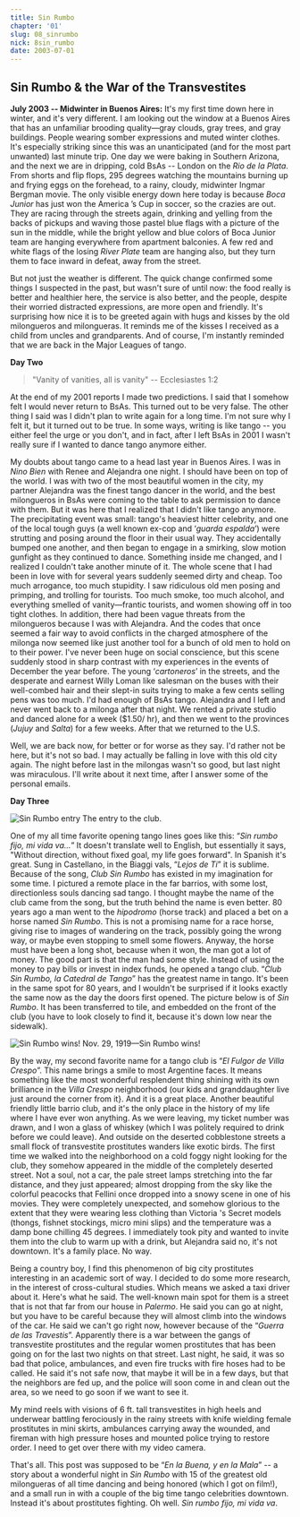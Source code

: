 ```yaml
---
title: Sin Rumbo
chapter: '01'
slug: 08_sinrumbo
nick: 8sin_rumbo
date: 2003-07-01
---
```


## Sin Rumbo & the War of the Transvestites

**July 2003 -- Midwinter in Buenos Aires:** It's my first time down here in winter, and it's very different. I am looking out the window at a Buenos Aires that has an unfamiliar brooding quality—gray clouds, gray trees, and gray buildings. People wearing somber expressions and muted winter clothes. It's especially striking since this was an unanticipated (and for the most part unwanted) last minute trip. One day we were baking in Southern Arizona, and the next we are in dripping, cold BsAs -- London on the _Rio de la Plata_. From shorts and flip flops, 295 degrees watching the mountains burning up and frying eggs on the forehead, to a rainy, cloudy, midwinter Ingmar Bergman movie. The only visible energy down here today is because _Boca Junior_ has just won the America ’s Cup in soccer, so the crazies are out. They are racing through the streets again, drinking and yelling from the backs of pickups and waving those pastel blue flags with a picture of the sun in the middle, while the bright yellow and blue colors of Boca Junior team are hanging everywhere from apartment balconies. A few red and white flags of the losing _River Plate_ team are hanging also, but they turn them to face inward in defeat, away from the street.

But not just the weather is different. The quick change confirmed some things I suspected in the past, but wasn't sure of until now: the food really is better and healthier here, the service is also better, and the people, despite their worried distracted expressions, are more open and friendly. It's surprising how nice it is to be greeted again with hugs and kisses by the old milongueros and milongueras. It reminds me of the kisses I received as a child from uncles and grandparents. And of course, I'm instantly reminded that we are back in the Major Leagues of tango.

**Day Two**

>"Vanity of vanities, all is vanity" -- Ecclesiastes 1:2

At the end of my 2001 reports I made two predictions. I said that I somehow felt I would never return to BsAs. This turned out to be very false. The other thing I said was I didn't plan to write again for a long time. I'm not sure why I felt it, but it turned out to be true. In some ways, writing is like tango -- you either feel the urge or you don't, and in fact, after I left BsAs in 2001 I wasn't really sure if I wanted to dance tango anymore either.

My doubts about tango came to a head last year in Buenos Aires. I was in _Nino Bien_ with Renee and Alejandra one night. I should have been on top of the world. I was with two of the most beautiful women in the city, my partner Alejandra was the finest tango dancer in the world, and the best milongueros in BsAs were coming to the table to ask permission to dance with them. But it was here that I realized that I didn't like tango anymore. The precipitating event was small: tango's heaviest hitter celebrity, and one of the local tough guys (a well known ex-cop and ‘_guarda espalda_’) were strutting and posing around the floor in their usual way. They accidentally bumped one another, and then began to engage in a smirking, slow motion gunfight as they continued to dance. Something inside me changed, and I realized I couldn't take another minute of it. The whole scene that I had been in love with for several years suddenly seemed dirty and cheap. Too much arrogance, too much stupidity. I saw ridiculous old men posing and primping, and trolling for tourists. Too much smoke, too much alcohol, and everything smelled of vanity—frantic tourists, and women showing off in too tight clothes. In addition, there had been vague threats from the milongueros because I was with Alejandra. And the codes that once seemed a fair way to avoid conflicts in the charged atmosphere of the milonga now seemed like just another tool for a bunch of old men to hold on to their power. I've never been huge on social conscience, but this scene suddenly stood in sharp contrast with my experiences in the events of December the year before. The young ‘_cartoneros_’ in the streets, and the desperate and earnest Willy Loman like salesman on the buses with their well-combed hair and their slept-in suits trying to make a few cents selling pens was too much. I'd had enough of BsAs tango. Alejandra and I left and never went back to a milonga after that night. We rented a private studio and danced alone for a week ($1.50/ hr), and then we went to the provinces (_Jujuy_ and _Salta_) for a few weeks. After that we returned to the U.S.

Well, we are back now, for better or for worse as they say. I'd rather not be here, but it's not so bad. I may actually be falling in love with this old city again. The night before last in the milongas wasn't so good, but last night was miraculous. I'll write about it next time, after I answer some of the personal emails.

**Day Three**

![Sin Rumbo entry](/1_pics/image013.jpg)
The entry to the club.

One of my all time favorite opening tango lines goes like this: “_Sin rumbo fijo, mi vida va..._” It doesn't translate well to English, but essentially it says, "Without direction, without fixed goal, my life goes forward". In Spanish it's great. Sung in Castellano, in the Biaggi vals, “_Lejos de Ti_” it is sublime. Because of the song, _Club Sin Rumbo_ has existed in my imagination for some time. I pictured a remote place in the far barrios, with some lost, directionless souls dancing sad tango. I thought maybe the name of the club came from the song, but the truth behind the name is even better. 80 years ago a man went to the _hipodromo_ (horse track) and placed a bet on a horse named _Sin Rumbo_. This is not a promising name for a race horse, giving rise to images of wandering on the track, possibly going the wrong way, or maybe even stopping to smell some flowers. Anyway, the horse must have been a long shot, because when it won, the man got a lot of money. The good part is that the man had some style. Instead of using the money to pay bills or invest in index funds, he opened a tango club. “_Club Sin Rumbo, la Catedral de Tango_” has the greatest name in tango. It's been in the same spot for 80 years, and I wouldn't be surprised if it looks exactly the same now as the day the doors first opened. The picture below is of _Sin Rumbo_. It has been transferred to tile, and embedded on the front of the club (you have to look closely to find it, because it's down low near the sidewalk).

![Sin Rumbo wins!](/1_pics/image015.jpg)
Nov. 29, 1919—Sin Rumbo wins!

By the way, my second favorite name for a tango club is “_El Fulgor de Villa Crespo_”. This name brings a smile to most Argentine faces. It means something like the most wonderful resplendent thing shining with its own brilliance in the _Villa Crespo_ neighborhood (our kids and granddaughter live just around the corner from it}. And it is a great place. Another beautiful friendly little barrio club, and it's the only place in the history of my life where I have ever won anything. As we were leaving, my ticket number was drawn, and I won a glass of whiskey (which I was politely required to drink before we could leave). And outside on the deserted cobblestone streets a small flock of transvestite prostitutes wanders like exotic birds. The first time we walked into the neighborhood on a cold foggy night looking for the club, they somehow appeared in the middle of the completely deserted street. Not a soul, not a car, the pale street lamps stretching into the far distance, and they just appeared; almost dropping from the sky like the colorful peacocks that Fellini once dropped into a snowy scene in one of his movies. They were completely unexpected, and somehow glorious to the extent that they were wearing less clothing than Victoria 's Secret models (thongs, fishnet stockings, micro mini slips) and the temperature was a damp bone chilling 45 degrees. I immediately took pity and wanted to invite them into the club to warm up with a drink, but Alejandra said no, it's not downtown. It's a family place. No way.

Being a country boy, I find this phenomenon of big city prostitutes interesting in an academic sort of way. I decided to do some more research, in the interest of cross-cultural studies. Which means we asked a taxi driver about it. Here's what he said. The well-known main spot for them is a street that is not that far from our house in _Palermo_. He said you can go at night, but you have to be careful because they will almost climb into the windows of the car. He said we can't go right now, however because of the “_Guerra de las Travestis_”. Apparently there is a war between the gangs of transvestite prostitutes and the regular women prostitutes that has been going on for the last two nights on that street. Last night, he said, it was so bad that police, ambulances, and even fire trucks with fire hoses had to be called. He said it's not safe now, that maybe it will be in a few days, but that the neighbors are fed up, and the police will soon come in and clean out the area, so we need to go soon if we want to see it.

My mind reels with visions of 6 ft. tall transvestites in high heels and underwear battling ferociously in the rainy streets with knife wielding female prostitutes in mini skirts, ambulances carrying away the wounded, and fireman with high pressure hoses and mounted police trying to restore order. I need to get over there with my video camera.

That's all. This post was supposed to be “_En la Buena, y en la Mala_” -- a story about a wonderful night in _Sin Rumbo_ with 15 of the greatest old milongueras of all time dancing and being honored (which I got on film!), and a small run in with a couple of the big time tango celebrities downtown. Instead it's about prostitutes fighting. Oh well. _Sin rumbo fijo, mi vida va_.